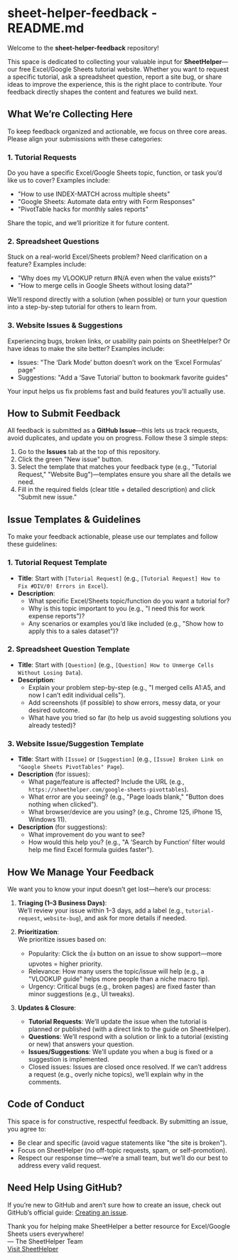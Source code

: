 # sheet-helper-feedback - README.md
Welcome to the **sheet-helper-feedback** repository!  

This space is dedicated to collecting your valuable input for **SheetHelper**—our free Excel/Google Sheets tutorial website. Whether you want to request a specific tutorial, ask a spreadsheet question, report a site bug, or share ideas to improve the experience, this is the right place to contribute. Your feedback directly shapes the content and features we build next.


## What We’re Collecting Here
To keep feedback organized and actionable, we focus on three core areas. Please align your submissions with these categories:

### 1. Tutorial Requests  
Do you have a specific Excel/Google Sheets topic, function, or task you’d like us to cover? Examples include:  
- "How to use INDEX-MATCH across multiple sheets"  
- "Google Sheets: Automate data entry with Form Responses"  
- "PivotTable hacks for monthly sales reports"  

Share the topic, and we’ll prioritize it for future content.


### 2. Spreadsheet Questions  
Stuck on a real-world Excel/Sheets problem? Need clarification on a feature? Examples include:  
- "Why does my VLOOKUP return #N/A even when the value exists?"  
- "How to merge cells in Google Sheets without losing data?"  

We’ll respond directly with a solution (when possible) or turn your question into a step-by-step tutorial for others to learn from.


### 3. Website Issues & Suggestions  
Experiencing bugs, broken links, or usability pain points on SheetHelper? Or have ideas to make the site better? Examples include:  
- Issues: "The ‘Dark Mode’ button doesn’t work on the ‘Excel Formulas’ page"  
- Suggestions: "Add a ‘Save Tutorial’ button to bookmark favorite guides"  

Your input helps us fix problems fast and build features you’ll actually use.


## How to Submit Feedback
All feedback is submitted as a **GitHub Issue**—this lets us track requests, avoid duplicates, and update you on progress. Follow these 3 simple steps:  

1. Go to the **Issues** tab at the top of this repository.  
2. Click the green "New issue" button.  
3. Select the template that matches your feedback type (e.g., "Tutorial Request," "Website Bug")—templates ensure you share all the details we need.  
4. Fill in the required fields (clear title + detailed description) and click "Submit new issue."  


## Issue Templates & Guidelines
To make your feedback actionable, please use our templates and follow these guidelines:  

### 1. Tutorial Request Template  
- **Title**: Start with `[Tutorial Request]` (e.g., `[Tutorial Request] How to Fix #DIV/0! Errors in Excel`).  
- **Description**:  
  - What specific Excel/Sheets topic/function do you want a tutorial for?  
  - Why is this topic important to you (e.g., "I need this for work expense reports")?  
  - Any scenarios or examples you’d like included (e.g., "Show how to apply this to a sales dataset")?  


### 2. Spreadsheet Question Template  
- **Title**: Start with `[Question]` (e.g., `[Question] How to Unmerge Cells Without Losing Data`).  
- **Description**:  
  - Explain your problem step-by-step (e.g., "I merged cells A1:A5, and now I can’t edit individual cells").  
  - Add screenshots (if possible) to show errors, messy data, or your desired outcome.  
  - What have you tried so far (to help us avoid suggesting solutions you already tested)?  


### 3. Website Issue/Suggestion Template  
- **Title**: Start with `[Issue]` or `[Suggestion]` (e.g., `[Issue] Broken Link on "Google Sheets PivotTables" Page`).  
- **Description** (for issues):  
  - What page/feature is affected? Include the URL (e.g., `https://sheethelper.com/google-sheets-pivottables`).  
  - What error are you seeing? (e.g., "Page loads blank," "Button does nothing when clicked").  
  - What browser/device are you using? (e.g., Chrome 125, iPhone 15, Windows 11).  
- **Description** (for suggestions):  
  - What improvement do you want to see?  
  - How would this help you? (e.g., "A ‘Search by Function’ filter would help me find Excel formula guides faster").  


## How We Manage Your Feedback
We want you to know your input doesn’t get lost—here’s our process:  

1. **Triaging (1–3 Business Days)**:  
   We’ll review your issue within 1–3 days, add a label (e.g., `tutorial-request`, `website-bug`), and ask for more details if needed.  

2. **Prioritization**:  
   We prioritize issues based on:  
   - Popularity: Click the 👍 button on an issue to show support—more upvotes = higher priority.  
   - Relevance: How many users the topic/issue will help (e.g., a "VLOOKUP guide" helps more people than a niche macro tip).  
   - Urgency: Critical bugs (e.g., broken pages) are fixed faster than minor suggestions (e.g., UI tweaks).  

3. **Updates & Closure**:  
   - **Tutorial Requests**: We’ll update the issue when the tutorial is planned or published (with a direct link to the guide on SheetHelper).  
   - **Questions**: We’ll respond with a solution or link to a tutorial (existing or new) that answers your question.  
   - **Issues/Suggestions**: We’ll update you when a bug is fixed or a suggestion is implemented.  
   - Closed issues: Issues are closed once resolved. If we can’t address a request (e.g., overly niche topics), we’ll explain why in the comments.  


## Code of Conduct
This space is for constructive, respectful feedback. By submitting an issue, you agree to:  
- Be clear and specific (avoid vague statements like "the site is broken").  
- Focus on SheetHelper (no off-topic requests, spam, or self-promotion).  
- Respect our response time—we’re a small team, but we’ll do our best to address every valid request.  


## Need Help Using GitHub?
If you’re new to GitHub and aren’t sure how to create an issue, check out GitHub’s official guide: [Creating an issue](https://docs.github.com/en/issues/tracking-your-work-with-issues/creating-an-issue).  


Thank you for helping make SheetHelper a better resource for Excel/Google Sheets users everywhere!  
— The SheetHelper Team  
[Visit SheetHelper](https://www.sheethelper.com)
